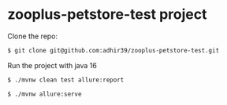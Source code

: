 # zooplus-petstore-test project


Clone the repo:

```bash
$ git clone git@github.com:adhir39/zooplus-petstore-test.git
```

Run the project with java 16

```bash
$ ./mvnw clean test allure:report
```

```bash
$ ./mvnw allure:serve
```
